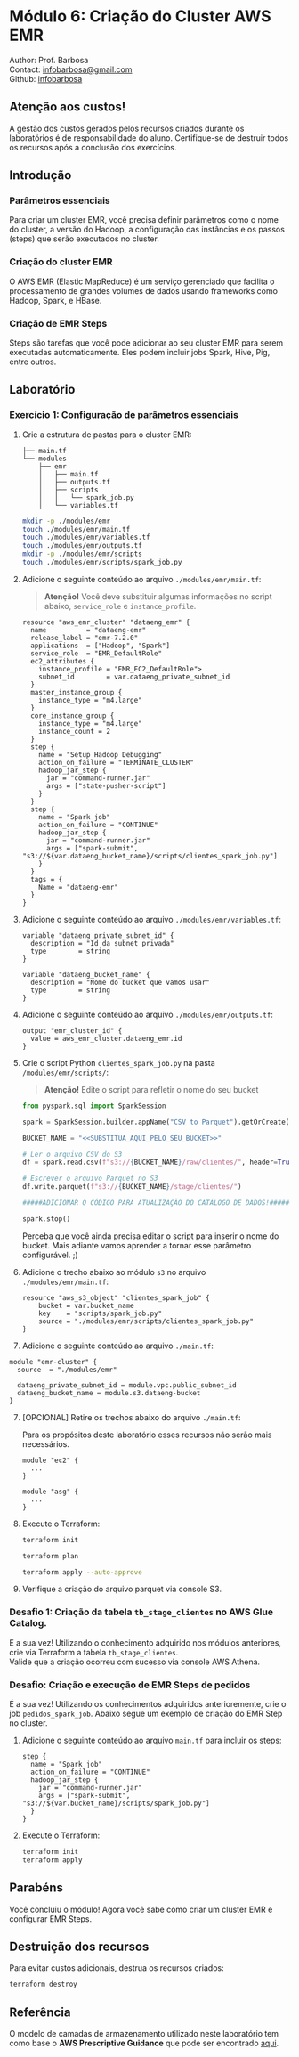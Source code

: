 # Módulo 6: Criação do Cluster AWS EMR

Author: Prof. Barbosa  
Contact: infobarbosa@gmail.com  
Github: [infobarbosa](https://github.com/infobarbosa)

## Atenção aos custos!
A gestão dos custos gerados pelos recursos criados durante os laboratórios é de responsabilidade do aluno. Certifique-se de destruir todos os recursos após a conclusão dos exercícios.

## Introdução

### Parâmetros essenciais
Para criar um cluster EMR, você precisa definir parâmetros como o nome do cluster, a versão do Hadoop, a configuração das instâncias e os passos (steps) que serão executados no cluster.

### Criação do cluster EMR
O AWS EMR (Elastic MapReduce) é um serviço gerenciado que facilita o processamento de grandes volumes de dados usando frameworks como Hadoop, Spark, e HBase.

### Criação de EMR Steps
Steps são tarefas que você pode adicionar ao seu cluster EMR para serem executadas automaticamente. Eles podem incluir jobs Spark, Hive, Pig, entre outros.

## Laboratório

### Exercício 1: Configuração de parâmetros essenciais

1. Crie a estrutura de pastas para o cluster EMR:
    ```
    ├── main.tf
    └── modules
        ├── emr
        │   ├── main.tf
        │   ├── outputs.tf
        │   ├── scripts
        │   │   └── spark_job.py
        │   └── variables.tf
    ```

    ```sh
    mkdir -p ./modules/emr
    touch ./modules/emr/main.tf
    touch ./modules/emr/variables.tf
    touch ./modules/emr/outputs.tf
    mkdir -p ./modules/emr/scripts
    touch ./modules/emr/scripts/spark_job.py
    ```

2. Adicione o seguinte conteúdo ao arquivo `./modules/emr/main.tf`:
    > **Atenção!** Você deve substituir algumas informações no script abaixo, `service_role` e `instance_profile`.

    ```hcl
    resource "aws_emr_cluster" "dataeng_emr" {
      name          = "dataeng-emr"
      release_label = "emr-7.2.0"
      applications  = ["Hadoop", "Spark"]
      service_role  = "EMR_DefaultRole"
      ec2_attributes {
        instance_profile = "EMR_EC2_DefaultRole">
        subnet_id        = var.dataeng_private_subnet_id
      }
      master_instance_group {
        instance_type = "m4.large"
      }
      core_instance_group {
        instance_type = "m4.large"
        instance_count = 2
      }
      step {
        name = "Setup Hadoop Debugging"
        action_on_failure = "TERMINATE_CLUSTER"
        hadoop_jar_step {
          jar = "command-runner.jar"
          args = ["state-pusher-script"]
        }
      }
      step {
        name = "Spark job"
        action_on_failure = "CONTINUE"
        hadoop_jar_step {
          jar = "command-runner.jar"
          args = ["spark-submit", "s3://${var.dataeng_bucket_name}/scripts/clientes_spark_job.py"]
        }
      }
      tags = {
        Name = "dataeng-emr"
      }
    }
    ```
3. Adicione o seguinte conteúdo ao arquivo `./modules/emr/variables.tf`:
    ```hcl
    variable "dataeng_private_subnet_id" {
      description = "Id da subnet privada"
      type        = string
    }

    variable "dataeng_bucket_name" {
      description = "Nome do bucket que vamos usar"
      type        = string
    }
    ```

4. Adicione o seguinte conteúdo ao arquivo `./modules/emr/outputs.tf`:
    ```hcl
    output "emr_cluster_id" {
      value = aws_emr_cluster.dataeng_emr.id
    }
    ```

5. Crie o script Python `clientes_spark_job.py` na pasta `/modules/emr/scripts/`:
    > **Atenção!** Edite o script para refletir o nome do seu bucket
    ```python
    from pyspark.sql import SparkSession

    spark = SparkSession.builder.appName("CSV to Parquet").getOrCreate()

    BUCKET_NAME = "<<SUBSTITUA_AQUI_PELO_SEU_BUCKET>>"

    # Ler o arquivo CSV do S3
    df = spark.read.csv(f"s3://{BUCKET_NAME}/raw/clientes/", header=True, inferSchema=True)

    # Escrever o arquivo Parquet no S3
    df.write.parquet(f"s3://{BUCKET_NAME}/stage/clientes/")

    #####ADICIONAR O CÓDIGO PARA ATUALIZAÇÃO DO CATÁLOGO DE DADOS!######

    spark.stop()
    ```

    Perceba que você ainda precisa editar o script para inserir o nome do bucket. Mais adiante vamos aprender a tornar esse parâmetro configurável. ;)

5. Adicione o trecho abaixo ao módulo `s3` no arquivo `./modules/emr/main.tf`:
    ```hcl
    resource "aws_s3_object" "clientes_spark_job" {
        bucket = var.bucket_name
        key    = "scripts/spark_job.py"
        source = "./modules/emr/scripts/clientes_spark_job.py"
    }
    ```

6. Adicione o seguinte conteúdo ao arquivo `./main.tf`:
  ```hcl
  module "emr-cluster" {
    source  = "./modules/emr"

    dataeng_private_subnet_id = module.vpc.public_subnet_id
    dataeng_bucket_name = module.s3.dataeng-bucket
  }
  ```

7. [OPCIONAL] Retire os trechos abaixo do arquivo `./main.tf`:

    Para os propósitos deste laboratório esses recursos não serão mais necessários.
    ```
    module "ec2" {
      ...
    }
    ```

    ```
    module "asg" {
      ...
    }
    ```

8. Execute o Terraform:
    ```sh
    terraform init
    ```

    ```sh
    terraform plan
    ```

    ```sh
    terraform apply --auto-approve
    ```
8. Verifique a criação do arquivo parquet via console S3.

### Desafio 1: Criação da tabela `tb_stage_clientes` no AWS Glue Catalog.
É a sua vez! Utilizando o conhecimento adquirido nos módulos anteriores, crie via Terraform a tabela `tb_stage_clientes`.<br>
Valide que a criação ocorreu com sucesso via console AWS Athena.

### Desafio: Criação e execução de EMR Steps de pedidos
É a sua vez! Utilizando os conhecimentos adquiridos anterioremente, crie o job `pedidos_spark_job`.
Abaixo segue um exemplo de criação do EMR Step no cluster.

1. Adicione o seguinte conteúdo ao arquivo `main.tf` para incluir os steps:
    ```hcl
    step {
      name = "Spark job"
      action_on_failure = "CONTINUE"
      hadoop_jar_step {
        jar = "command-runner.jar"
        args = ["spark-submit", "s3://${var.bucket_name}/scripts/spark_job.py"]
      }
    }
    ```

2. Execute o Terraform:
    ```sh
    terraform init
    terraform apply
    ```

## Parabéns
Você concluiu o módulo! Agora você sabe como criar um cluster EMR e configurar EMR Steps.

## Destruição dos recursos
Para evitar custos adicionais, destrua os recursos criados:
```sh
terraform destroy
```

## Referência
O modelo de camadas de armazenamento utilizado neste laboratório tem como base o **AWS Prescriptive Guidance** que pode ser encontrado [aqui](https://docs.aws.amazon.com/prescriptive-guidance/latest/defining-bucket-names-data-lakes/naming-structure-data-layers.html).
